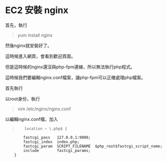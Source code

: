 # EC2 安裝 nginx

首先，執行

> yum install nginx

然後nginx就安裝好了。

這時候進入網頁，會看到歡迎頁面。

但是這時候的nginx還沒與php-fpm連線，所以無法執行php程式。

這時候我們要編輯nginx.conf檔案，讓php-fpm可以正確處理php檔案。

首先執行

以root身份，執行
>vim /etc/nginx/nginx.conf

以編輯nginx.conf檔，加入
>        location ~ \.php$ {
            fastcgi_pass   127.0.0.1:9000;
            fastcgi_index  index.php;
            fastcgi_param  SCRIPT_FILENAME  $php_root$fastcgi_script_name;
            include        fastcgi_params;
        }



